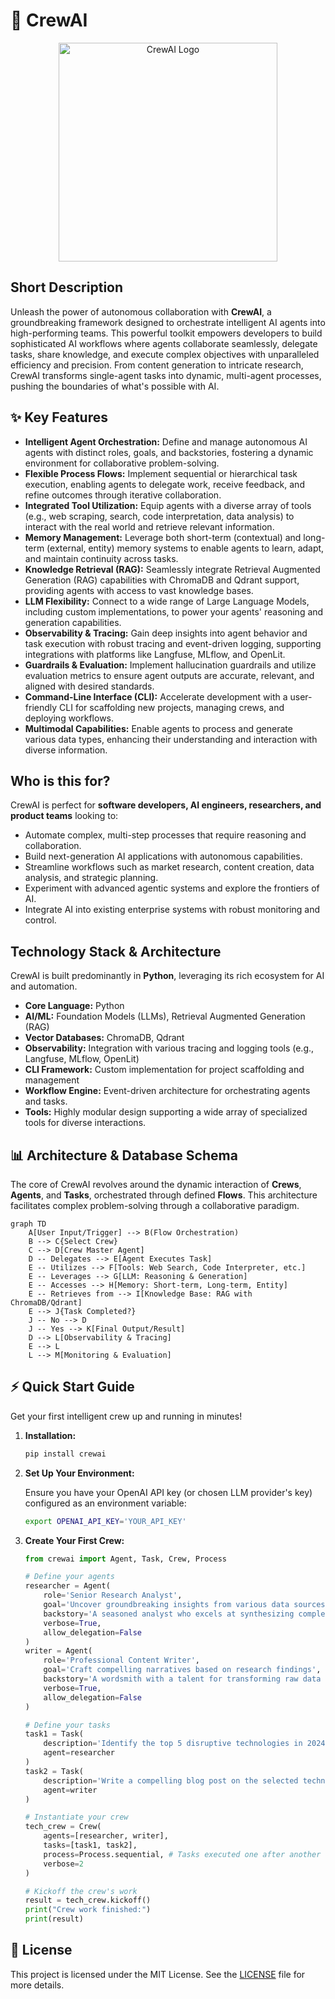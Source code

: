 # 🚀 CrewAI

<p align="center"><img src="./docs/images/crewai_logo.png" alt="CrewAI Logo" width="350"></p>

## Short Description
Unleash the power of autonomous collaboration with **CrewAI**, a groundbreaking framework designed to orchestrate intelligent AI agents into high-performing teams. This powerful toolkit empowers developers to build sophisticated AI workflows where agents collaborate seamlessly, delegate tasks, share knowledge, and execute complex objectives with unparalleled efficiency and precision. From content generation to intricate research, CrewAI transforms single-agent tasks into dynamic, multi-agent processes, pushing the boundaries of what's possible with AI.

## ✨ Key Features

*   **Intelligent Agent Orchestration:** Define and manage autonomous AI agents with distinct roles, goals, and backstories, fostering a dynamic environment for collaborative problem-solving.
*   **Flexible Process Flows:** Implement sequential or hierarchical task execution, enabling agents to delegate work, receive feedback, and refine outcomes through iterative collaboration.
*   **Integrated Tool Utilization:** Equip agents with a diverse array of tools (e.g., web scraping, search, code interpretation, data analysis) to interact with the real world and retrieve relevant information.
*   **Memory Management:** Leverage both short-term (contextual) and long-term (external, entity) memory systems to enable agents to learn, adapt, and maintain continuity across tasks.
*   **Knowledge Retrieval (RAG):** Seamlessly integrate Retrieval Augmented Generation (RAG) capabilities with ChromaDB and Qdrant support, providing agents with access to vast knowledge bases.
*   **LLM Flexibility:** Connect to a wide range of Large Language Models, including custom implementations, to power your agents' reasoning and generation capabilities.
*   **Observability & Tracing:** Gain deep insights into agent behavior and task execution with robust tracing and event-driven logging, supporting integrations with platforms like Langfuse, MLflow, and OpenLit.
*   **Guardrails & Evaluation:** Implement hallucination guardrails and utilize evaluation metrics to ensure agent outputs are accurate, relevant, and aligned with desired standards.
*   **Command-Line Interface (CLI):** Accelerate development with a user-friendly CLI for scaffolding new projects, managing crews, and deploying workflows.
*   **Multimodal Capabilities:** Enable agents to process and generate various data types, enhancing their understanding and interaction with diverse information.

## Who is this for?
CrewAI is perfect for **software developers, AI engineers, researchers, and product teams** looking to:
*   Automate complex, multi-step processes that require reasoning and collaboration.
*   Build next-generation AI applications with autonomous capabilities.
*   Streamline workflows such as market research, content creation, data analysis, and strategic planning.
*   Experiment with advanced agentic systems and explore the frontiers of AI.
*   Integrate AI into existing enterprise systems with robust monitoring and control.

## Technology Stack & Architecture

CrewAI is built predominantly in **Python**, leveraging its rich ecosystem for AI and automation.

*   **Core Language:** Python
*   **AI/ML:** Foundation Models (LLMs), Retrieval Augmented Generation (RAG)
*   **Vector Databases:** ChromaDB, Qdrant
*   **Observability:** Integration with various tracing and logging tools (e.g., Langfuse, MLflow, OpenLit)
*   **CLI Framework:** Custom implementation for project scaffolding and management
*   **Workflow Engine:** Event-driven architecture for orchestrating agents and tasks.
*   **Tools:** Highly modular design supporting a wide array of specialized tools for diverse interactions.

## 📊 Architecture & Database Schema

The core of CrewAI revolves around the dynamic interaction of **Crews**, **Agents**, and **Tasks**, orchestrated through defined **Flows**. This architecture facilitates complex problem-solving through a collaborative paradigm.

```mermaid
graph TD
    A[User Input/Trigger] --> B(Flow Orchestration)
    B --> C{Select Crew}
    C --> D[Crew Master Agent]
    D -- Delegates --> E[Agent Executes Task]
    E -- Utilizes --> F[Tools: Web Search, Code Interpreter, etc.]
    E -- Leverages --> G[LLM: Reasoning & Generation]
    E -- Accesses --> H[Memory: Short-term, Long-term, Entity]
    E -- Retrieves from --> I[Knowledge Base: RAG with ChromaDB/Qdrant]
    E --> J{Task Completed?}
    J -- No --> D
    J -- Yes --> K[Final Output/Result]
    D --> L[Observability & Tracing]
    E --> L
    L --> M[Monitoring & Evaluation]
```

## ⚡ Quick Start Guide

Get your first intelligent crew up and running in minutes!

1.  **Installation:**

    ```bash
    pip install crewai
    ```

2.  **Set Up Your Environment:**

    Ensure you have your OpenAI API key (or chosen LLM provider's key) configured as an environment variable:
    ```bash
    export OPENAI_API_KEY='YOUR_API_KEY'
    ```

3.  **Create Your First Crew:**

    ```python
    from crewai import Agent, Task, Crew, Process

    # Define your agents
    researcher = Agent(
        role='Senior Research Analyst',
        goal='Uncover groundbreaking insights from various data sources',
        backstory='A seasoned analyst who excels at synthesizing complex information.',
        verbose=True,
        allow_delegation=False
    )
    writer = Agent(
        role='Professional Content Writer',
        goal='Craft compelling narratives based on research findings',
        backstory='A wordsmith with a talent for transforming raw data into engaging stories.',
        verbose=True,
        allow_delegation=False
    )

    # Define your tasks
    task1 = Task(
        description='Identify the top 5 disruptive technologies in 2024.',
        agent=researcher
    )
    task2 = Task(
        description='Write a compelling blog post on the selected technologies, focusing on their potential impact.',
        agent=writer
    )

    # Instantiate your crew
    tech_crew = Crew(
        agents=[researcher, writer],
        tasks=[task1, task2],
        process=Process.sequential, # Tasks executed one after another
        verbose=2
    )

    # Kickoff the crew's work
    result = tech_crew.kickoff()
    print("Crew work finished:")
    print(result)
    ```

## 📜 License
This project is licensed under the MIT License. See the [LICENSE](LICENSE) file for more details.